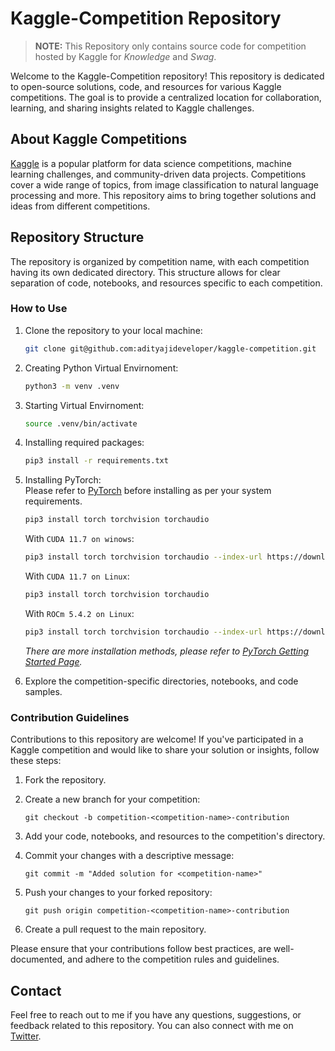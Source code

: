 # Kaggle-Competition Repository

> **NOTE:**
This Repository only contains source code for competition hosted by Kaggle for *Knowledge* and *Swag*.

Welcome to the Kaggle-Competition repository! This repository is dedicated to open-source solutions, code, and resources for various Kaggle competitions. The goal is to provide a centralized location for collaboration, learning, and sharing insights related to Kaggle challenges.

## About Kaggle Competitions

[Kaggle](https://www.kaggle.com/) is a popular platform for data science competitions, machine learning challenges, and community-driven data projects. Competitions cover a wide range of topics, from image classification to natural language processing and more. This repository aims to bring together solutions and ideas from different competitions.

## Repository Structure

The repository is organized by competition name, with each competition having its own dedicated directory. This structure allows for clear separation of code, notebooks, and resources specific to each competition.

### How to Use

1. Clone the repository to your local machine:
   ```bash
   git clone git@github.com:adityajideveloper/kaggle-competition.git
   ```

2. Creating Python Virtual Envirnoment:
   ```bash
   python3 -m venv .venv
   ```

3. Starting Virtual Envirnoment:
   ```bash
   source .venv/bin/activate
   ```

3. Installing required packages:
    ```bash
    pip3 install -r requirements.txt
    ```

4. Installing PyTorch: <br/>
    Please refer to [PyTorch](https://pytorch.org/get-started/locally/) before installing as per your system requirements.

    ```bash
    pip3 install torch torchvision torchaudio
    ```

    With `CUDA 11.7 on winows`:

    ```bash
    pip3 install torch torchvision torchaudio --index-url https://download.pytorch.org/whl/cu117
    ```

    With `CUDA 11.7 on Linux`:

    ```bash
    pip3 install torch torchvision torchaudio
    ```

    With `ROCm 5.4.2 on Linux`:

    ```bash
    pip3 install torch torchvision torchaudio --index-url https://download.pytorch.org/whl/rocm5.4.2
    ```

    *There are more installation methods, please refer to [PyTorch Getting Started Page](https://pytorch.org/get-started/locally/).*

5. Explore the competition-specific directories, notebooks, and code samples.

### Contribution Guidelines

Contributions to this repository are welcome! If you've participated in a Kaggle competition and would like to share your solution or insights, follow these steps:

1. Fork the repository.

2. Create a new branch for your competition:
   ```
   git checkout -b competition-<competition-name>-contribution
   ```

3. Add your code, notebooks, and resources to the competition's directory.

4. Commit your changes with a descriptive message:
   ```
   git commit -m "Added solution for <competition-name>"
   ```

5. Push your changes to your forked repository:
   ```
   git push origin competition-<competition-name>-contribution
   ```

6. Create a pull request to the main repository.

Please ensure that your contributions follow best practices, are well-documented, and adhere to the competition rules and guidelines.

## Contact

Feel free to reach out to me if you have any questions, suggestions, or feedback related to this repository. You can also connect with me on [Twitter](https://twitter.com/adityakumar0912).